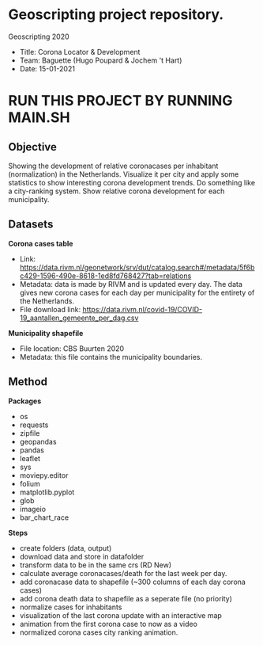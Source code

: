 # Geoscripting project repository.
Geoscripting 2020 
- Title: Corona Locator & Development
- Team: Baguette (Hugo Poupard & Jochem 't Hart)
- Date: 15-01-2021

# RUN THIS PROJECT BY RUNNING MAIN.SH

## Objective
Showing the development of relative coronacases per inhabitant (normalization) in the Netherlands. Visualize it per city and apply some statistics to show interesting corona development trends. Do something like a city-ranking system. Show relative corona development for each municipality.

## Datasets
**Corona cases table**
- Link: https://data.rivm.nl/geonetwork/srv/dut/catalog.search#/metadata/5f6bc429-1596-490e-8618-1ed8fd768427?tab=relations
- Metadata: data is made by RIVM and is updated every day. The data gives new corona cases for each day per municipality for the entirety of the Netherlands.
- File download link: https://data.rivm.nl/covid-19/COVID-19_aantallen_gemeente_per_dag.csv

**Municipality shapefile**
- File location: CBS Buurten 2020
- Metadata: this file contains the municipality boundaries.

## Method
**Packages**
- os
- requests
- zipfile 
- geopandas
- pandas
- leaflet
- sys
- moviepy.editor
- folium
- matplotlib.pyplot
- glob
- imageio
- bar_chart_race

**Steps**
- create folders (data, output)
- download data and store in datafolder
- transform data to be in the same crs (RD New)
- calculate average coronacases/death for the last week per day.
- add coronacase data to shapefile (~300 columns of each day corona cases)
- add corona death data to shapefile as a seperate file (no priority)
- normalize cases for inhabitants
- visualization of the last corona update with an interactive map
- animation from the first corona case to now as a video
- normalized corona cases city ranking animation.
